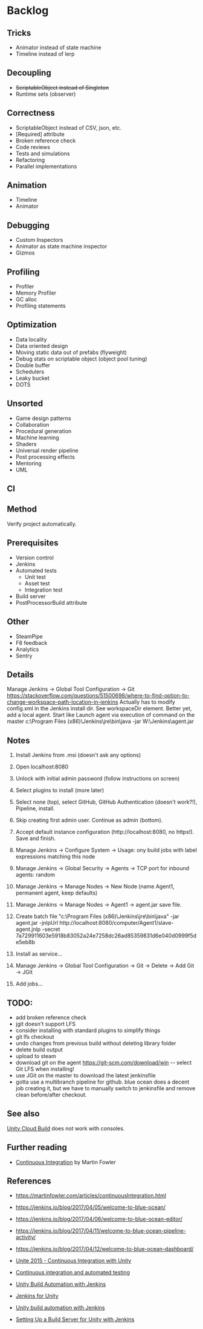 # Backlog

## Tricks
- Animator instead of state machine
- Timeline instead of lerp

## Decoupling
- ~~ScriptableObject instead of Singleton~~
- Runtime sets (observer)

## Correctness
- ScriptableObject instead of CSV, json, etc.
- [Required] attribute
- Broken reference check
- Code reviews
- Tests and simulations
- Refactoring
- Parallel implementations

## Animation
- Timeline
- Animator

## Debugging
- Custom Inspectors
- Animator as state machine inspector
- Gizmos

## Profiling
- Profiler
- Memory Profiler
- GC alloc
- Profiling statements

## Optimization
- Data locality
- Data oriented design
- Moving static data out of prefabs (flyweight)
- Debug stats on scriptable object (object pool tuning)
- Double buffer
- Schedulers
- Leaky bucket
- DOTS

## Unsorted
- Game design patterns
- Collaboration
- Procedural generation
- Machine learning
- Shaders
- Universal render pipeline
- Post processing effects
- Mentoring
- UML

## CI

## Method
Verify project automatically.

## Prerequisites
- Version control
- Jenkins
- Automated tests
  - Unit test
  - Asset test
  - Integration test
- Build server
- PostProcessorBuild attribute

## Other
- SteamPipe
- F8 feedback
- Analytics
- Sentry

## Details
Manage Jenkins -> Global Tool Configuration -> Git
https://stackoverflow.com/questions/51500698/where-to-find-option-to-change-workspace-path-location-in-jenkins
Actually has to modify config.xml in the Jenkins install dir. See workspaceDir element.
Better yet, add a local agent. Start like Launch agent via execution of command on the master c:\Program Files (x86)\Jenkins\jre\bin\java -jar W:\Jenkins\agent.jar

## Notes
1. Install Jenkins from .msi (doesn't ask any options)
2. Open localhost:8080
3. Unlock with initial admin password (follow instructions on screen)
4. Select plugins to install (more later)
5. Select none (top), select GitHub, GitHub Authentication (doesn't work?!), Pipeline, install.
6. Skip creating first admin user. Continue as admin (bottom).
7. Accept default instance configuration (http://localhost:8080, no https!). Save and finish.
8. Manage Jenkins -> Configure System -> Usage: ony build jobs with label expressions matching this node

9. Manage Jenkins -> Global Security -> Agents -> TCP port for inbound agents: random
10. Manage Jenkins -> Manage Nodes -> New Node (name Agent1, permanent agent, keep defaults)
11. Manage Jenkins -> Manage Nodes -> Agent1 -> agent.jar save file.
12. Create batch file "c:\Program Files (x86)\Jenkins\jre\bin\java" -jar agent.jar -jnlpUrl http://localhost:8080/computer/Agent1/slave-agent.jnlp -secret 7a729911603e5918b83052a24e7258dc26ad85359831d6e040d0999f5de5eb8b 
13. Install as service...

14. Manage Jenkins -> Global Tool Configuration -> Git -> Delete -> Add Git -> JGit
15. Add jobs...

## TODO:
- add broken reference check
- jgit doesn't support LFS
- consider installing with standard plugins to simplify things
- git lfs checkout
- undo changes from previous build without deleting library folder
- delete build output
- upload to steam
- download git on the agent https://git-scm.com/download/win
-- select Git LFS when installing!
- use JGit on the master to download the latest jenkinsfile
- gotta use a multibranch pipeline for github. blue ocean does a decent job creating it, but we have to manually switch to jenkinsfile and remove clean before/after checkout.

## See also
[Unity Cloud Build](https://unity3d.com/unity/features/cloud-build) does not work with consoles.


## Further reading
- [Continuous Integration](https://martinfowler.com/articles/continuousIntegration.html) by Martin Fowler

## References
- https://martinfowler.com/articles/continuousIntegration.html
- https://jenkins.io/blog/2017/04/05/welcome-to-blue-ocean/
- https://jenkins.io/blog/2017/04/06/welcome-to-blue-ocean-editor/
- https://jenkins.io/blog/2017/04/11/welcome-to-blue-ocean-pipeline-activity/
- https://jenkins.io/blog/2017/04/12/welcome-to-blue-ocean-dashboard/

- [Unite 2015 - Continuous Integration with Unity](https://www.youtube.com/watch?v=kSXomLkMR68)
- [Continuous integration and automated testing](http://itmattersgames.com/2019/02/18/continuous-integration-and-automated-testing/)
- [Unity Build Automation with Jenkins](https://smashriot.com/unity-build-automation-with-jenkins/)
- [Jenkins for Unity](https://github.com/CarlHalstead/Jenkins-for-Unity)
- [Unity build automation with Jenkins](https://benhoffman.tech/general/2018/07/12/unity-build-automation-with-jenkins.html)


- [Setting Up a Build Server for Unity with Jenkins](https://www.youtube.com/watch?v=4J3SmhGxO1Y)
